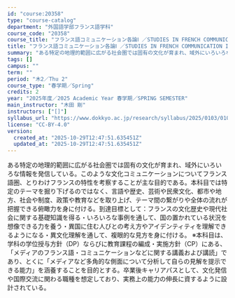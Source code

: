```yaml
---
id: "course:20358"
type: "course-catalog"
department: "外国語学部フランス語学科"
course_code: "20358"
course_title: "フランス語コミュニケーション各論Ⅰ ／STUDIES IN FRENCH COMMUNICATION I"
title: "フランス語コミュニケーション各論Ⅰ ／STUDIES IN FRENCH COMMUNICATION I"
summary: "ある特定の地理的範囲に広がる社会圏では固有の文化が育まれ、域外にいろいろな情報を発信している。このような文化コミュニケーションについてフランス語圏、とりわけフランスの特性を考察することが主な目的である。本科目では特定のテーマを掘り下げるので…"
tags: []
campus: ""
term: ""
period: "木2／Thu 2"
course_type: "春学期／Spring"
credits: 2
year: "2025年度／2025 Academic Year 春学期／SPRING SEMESTER"
main_instructor: "木田 剛"
instructors: ["[]"]
syllabus_url: "https://www.dokkyo.ac.jp/research/syllabus/2025/0103/0103_20358_ja_JP.html"
license: "CC-BY-4.0"
version:
  created_at: "2025-10-29T12:47:51.635451Z"
  updated_at: "2025-10-29T12:47:51.635451Z"
---
```

ある特定の地理的範囲に広がる社会圏では固有の文化が育まれ、域外にいろいろな情報を発信している。このような文化コミュニケーションについてフランス語圏、とりわけフランスの特性を考察することが主な目的である。本科目では特定のテーマを掘り下げるのではなく、言語や歴史、芸術や民衆文化、都市や地方、社会や制度、政策や教育などを取り上げ、テーマ間の繋がりや全体の流れが把握できる俯瞰力を身に付ける。到達目標として：フランスの文化歴史や現代社会に関する基礎知識を得る・いろいろな事例を通して、国の置かれている状況を想像できる力を養う・異国に住む人びとの考え方やアイデンティティを理解できるようになる・異文化理解を通して、複眼的な見方を身に付ける。 ※本科目は、学科の学位授与方針（DP）ならびに教育課程の編成・実施方針（CP）にある、「メディアのフランス語・コミュニケーションなどに関する講義および講読」であり、とくに「メディアなど多角的な側面について分析して自らの見解を提示できる能力」を涵養することを目的とする。卒業後キャリアパスとして、文化発信や国際交流に関わる職種を想定しており、実務上の能力の伸長に資するように設計されている。
